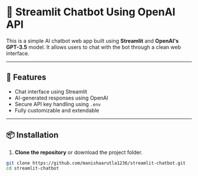 # 🤖 Streamlit Chatbot Using OpenAI API

This is a simple AI chatbot web app built using **Streamlit** and **OpenAI's GPT-3.5** model. It allows users to chat with the bot through a clean web interface.

---

## 🚀 Features

- Chat interface using Streamlit
- AI-generated responses using OpenAI
- Secure API key handling using `.env`
- Fully customizable and extendable

---

## 📦 Installation

1. **Clone the repository** or download the project folder.

```bash
git clone https://github.com/manishaarutla1236/streamlit-chatbot.git
cd streamlit-chatbot
